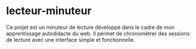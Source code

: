 # lecteur-minuteur
Ce projet est un minuteur de lecture développé dans le cadre de mon apprentissage autodidacte du web. Il permet de chronométrer des sessions de lecture avec une interface simple et fonctionnelle.
